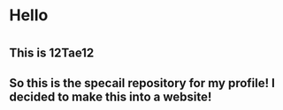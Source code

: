 <DOCTYPE html>
<h1>Hello<h1/>
 <h2>This is 12Tae12<h2/>
<p>So this is the specail repository for my profile! I decided to make this into a website!<p/>

